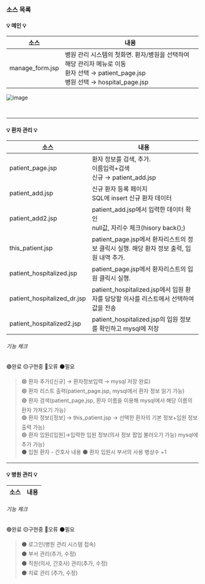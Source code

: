 ### 소스 목록

#### 💡 메인 💡
소스 | 내용
---- | ----
manage_form.jsp | 병원 관리 시스템의 첫화면. 환자/병원을 선택하여 해당 관리자 메뉴로 이동</BR> 환자 선택 → patient_page.jsp </BR>병원 선택 → hospital_page.jsp <BR>

![image](https://user-images.githubusercontent.com/85846475/123762673-fe515280-d8fd-11eb-9522-3754e60e48bf.png)

</BR>

***

#### 💡 환자 관리 💡
소스 | 내용
---- | ----
patient_page.jsp | 환자 정보를 검색, 추가. </BR> 이름입력+검색</BR> 신규 → patient_add.jsp
patient_add.jsp | 신규 환자 등록 페이지 </BR> SQL에 insert 신규 환자 데이터
patient_add2.jsp | patient_add.jsp에서 입력한 데이터 확인 </BR> null값, 자리수 체크(hisory back();)
this_patient.jsp | patient_page.jsp에서 환자리스트의 정보 클릭시 실행. 해당 환자 정보 출력, 입원 내역 추가.
patient_hospitalized.jsp | patient_page.jsp에서 환자리스트의 입원 클릭시 실행.
patient_hospitalized_dr.jsp | patient_hospitalized.jsp에서 입원 환자를 담당할 의사를 리스트에서 선택하여 값을 전송
patient_hospitalized2.jsp | patient_hospitalized.jsp의 입원 정보를 확인하고 mysql에 저장

###### 기능 체크
🟢완료  🟡구현중  🔴오류 ⚫필요
> 🟢 환자 추가([신규] → 환자정보입력 → mysql 저장 완료)</br>
> 🟢 환자 리스트 출력(patient_page.jsp, mysql에서 환자 정보 읽기 가능)</br>
> 🟢 환자 검색(patient_page.jsp, 환자 이름을 이용해 mysql에서 해당 이름의 환자 가져오기 가능)</br>
> 🟢 환자 정보([정보] → this_patient.jsp → 선택한 환자의 기본 정보+입원 정보 출력 가능)</br>
> 🟢 환자 입원([입원]→입력한 입원 정보(의사 정보 팝업 불러오기 가능) mysql에 추가 가능)</br>
> ⚫ 입원 환자 - 간호사 내용
> ⚫ 환자 입원시 부서의 사용 병상수 +1

***

#### 💡 병원 관리 💡
소스 | 내용
---- | ----

###### 기능 체크
🟢완료  🟡구현중  🔴오류 ⚫필요
> ⚫ 로그인(병원 관리 시스템 접속)</br>
> ⚫ 부서 관리(추가, 수정)</br>
> ⚫ 직원(의사, 간호사) 관리(추가, 수정)</br>
> ⚫ 치료 관리 (추가, 수정)

